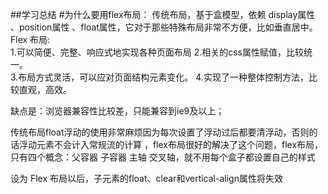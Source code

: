 ##学习总结
#为什么要用flex布局：
传统布局，基于盒模型，依赖 display属性 、position属性 、float属性，它对于那些特殊布局非常不方便，比如垂直居中。  
Flex 布局:   
1.可以简便、完整、响应式地实现各种页面布局
2.相关的css属性赋值，比较统一。    
3.布局方式灵活，可以应对页面结构元素变化。
4.实现了一种整体控制方法，比较直观，高效。

缺点是：浏览器兼容性比较差，只能兼容到ie9及以上；

传统布局float浮动的使用非常麻烦因为每次设置了浮动过后都要清浮动，否则的话浮动元素不会计入常规流的计算
，flex布局很好的解决了这个问题，flex布局，只有四个概念：父容器 子容器 主轴 交叉轴，就不用每个盒子都设置自己的样式

设为 Flex 布局以后，子元素的float、clear和vertical-align属性将失效